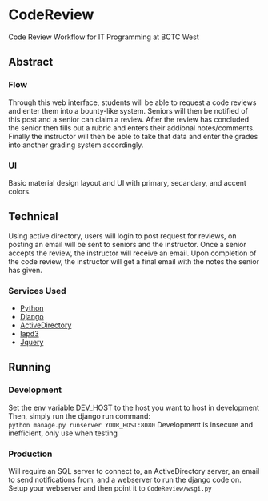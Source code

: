 # CodeReview
Code Review Workflow for IT Programming at BCTC West

## Abstract 
### Flow 
Through this web interface, students will be able to request a code reviews and enter them into a bounty-like system. Seniors will then be notified of this post and a senior can claim a review.  After the review has concluded the senior then fills out a rubric and enters their addional notes/comments. Finally the instructor will then be able to take that data and enter the grades into another grading system accordingly.
### UI
Basic material design layout and UI with primary, secandary, and accent colors. 

## Technical 
Using active directory, users will login to post request for reviews, on posting an email will be sent to seniors and the instructor.  Once a senior accepts the review, the instructor will receive an email. Upon completion of the code review, the instructor will get a final email with the notes the senior has given.

### Services Used 
- [Python](https://www.python.org/) 
- [Django](https://www.djangoproject.com/) 
- [ActiveDirectory](https://docs.microsoft.com/en-us/windows-server/identity/ad-ds/get-started/virtual-dc/active-directory-domain-services-overview)
- [lapd3](https://pypi.org/project/ldap3/)
- [Jquery](https://jquery.com/)

## Running  
### Development  
Set the env variable DEV_HOST to the host you want to host in development  
Then, simply run the django run command:  
``` python manage.py runserver YOUR_HOST:8080 ``` 
Development is insecure and inefficient, only use when testing
### Production
Will require an SQL server to connect to, an ActiveDirectory server, an email to send notifications from, and a webserver to run the django code on.  
Setup your webserver and then point it to ``` CodeReview/wsgi.py ```  
